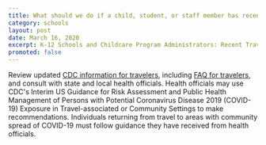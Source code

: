 ```yaml
---
title: What should we do if a child, student, or staff member has recently traveled to an area with COVID-19 or has a family member who has traveled to an area with COVID-19?
category: schools
layout: post
date: March 16, 2020
excerpt: K-12 Schools and Childcare Program Administrators: Recent Travel
promoted: false
---
```


Review updated [CDC information for travelers](https://www.cdc.gov/coronavirus/2019-ncov/travelers/index.html), including [FAQ for travelers](https://www.cdc.gov/coronavirus/2019-ncov/travelers/faqs.html), and consult with state and local health officials. Health officials may use CDC's Interim US Guidance for Risk Assessment and Public Health Management of Persons with Potential Coronavirus Disease 2019 (COVID-19) Exposure in Travel-associated or Community Settings to make recommendations. Individuals returning from travel to areas with community spread of COVID-19 must follow guidance they have received from health officials.

